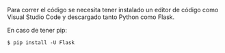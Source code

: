 Para correr el código se necesita tener instalado un editor de código como Visual Studio Code y descargado tanto Python como Flask.

En caso de tener pip:
```
$ pip install -U Flask
```
